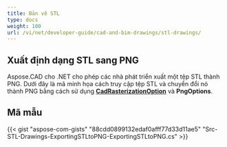 ```yaml
---
title: Bản vẽ STL
type: docs
weight: 100
url: /vi/net/developer-guide/cad-and-bim-drawings/stl-drawings/
---
```


## **Xuất định dạng STL sang PNG**

Aspose.CAD cho .NET cho phép các nhà phát triển xuất một tệp STL thành PNG. Dưới đây là mã minh họa cách truy cập tệp STL và chuyển đổi nó thành PNG bằng cách sử dụng [**CadRasterizationOption**](https://reference.aspose.com/cad/net/aspose.cad.imageoptions/cadrasterizationoptions) và **PngOptions**.

## Mã mẫu

{{< gist "aspose-com-gists" "88cdd0899132edaf0afff77d33d11ae5" "Src-STL-Drawings-ExportingSTLtoPNG-ExportingSTLtoPNG.cs" >}}
